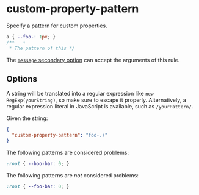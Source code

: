 # custom-property-pattern

Specify a pattern for custom properties.

<!-- prettier-ignore -->
```css
a { --foo-: 1px; }
/**   ↑
 * The pattern of this */
```

The [`message` secondary option](../../../docs/user-guide/configure.md#message) can accept the arguments of this rule.

## Options

A string will be translated into a regular expression like `new RegExp(yourString)`, so make sure to escape it properly. Alternatively, a regular expression literal in JavaScript is available, such as `/yourPattern/`.

Given the string:

```json
{
  "custom-property-pattern": "foo-.+"
}
```

The following patterns are considered problems:

<!-- prettier-ignore -->
```css
:root { --boo-bar: 0; }
```

The following patterns are _not_ considered problems:

<!-- prettier-ignore -->
```css
:root { --foo-bar: 0; }
```
